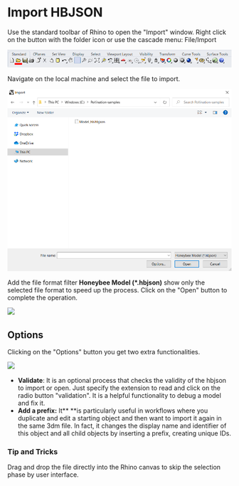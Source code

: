 # Import HBJSON

Use the standard toolbar of Rhino to open the "Import" window. Right click on the button with the folder icon or use the cascade menu: File/Import

![Left click = open; right click = import](../../../.gitbook/assets/Pollination_Rhino_Import_Toolbar.png)

Navigate on the local machine and select the file to import.

![](<../../../.gitbook/assets/image (67) (1).png>)

Add the file format filter **Honeybee Model (\*.hbjson)** show only the selected file format to speed up the process. Click on the "Open" button to complete the operation.

![](<../../../.gitbook/assets/image (72).png>)

## Options

Clicking on the "Options" button you get two extra functionalities.

![](<../../../.gitbook/assets/image (74) (1) (1).png>)

* **Validate**: It is an optional process that checks the validity of the hbjson to import or open. Just specify the extension to read and click on the radio button "validation". It is a helpful functionality to debug a model and fix it.
* **Add a prefix:** It\*\* \*\*is particularly useful in workflows where you duplicate and edit a starting object and then want to import it again in the same 3dm file. In fact, it changes the display name and identifier of this object and all child objects by inserting a prefix, creating unique IDs.

### Tip and Tricks

Drag and drop the file directly into the Rhino canvas to skip the selection phase by user interface.
